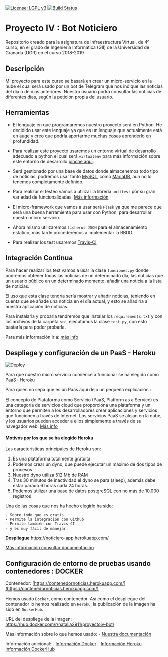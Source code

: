 [![License: LGPL v3](https://img.shields.io/badge/License-LGPL%20v3-blue.svg)](https://www.gnu.org/licenses/lgpl-3.0)
[![Build Status](https://travis-ci.org/natalia2911/ProyectoIV-BOT.svg?branch=master)](https://travis-ci.org/natalia2911/ProyectoIV-BOT)

# Proyecto IV : Bot Noticiero

Repositorio creado para la asignatura de Infraestructura Virtual, de 4º curso, en el grado de Ingeniería Informática (GII) de la Universidad de Granada (UGR) en el curso 2018-2019

## Descripción

Mi proyecto para este curso se basará en crear un micro-servicio en la nube el cual será usado por un bot de Telegram que nos indique las noticias del día o de días anteriores.
Nuestro usuario podrá consultar las noticias de diferentes días, según la petición propia del usuario.

## Herramientas

- El lenguaje en que programaremos nuestro proyecto será en Python. He decidido usar este lenguaje ya que es un lenguaje que actualmente está en auge y creo que podría aportarme muchas cosas aprenderlo en profundidad.

- Para realizar este proyecto usaremos un entorno virtual de desarrollo adecuado a python el cual será `virtualenv` para más información sobre este entorno de desarrollo [pinche aquí](https://github.com/natalia2911/ProyectoIV-BOT/blob/master/doc/doc-entornovirtual.md).


- Será gestionado por una base de datos donde almacenemos todo tipo de noticias, podremos usar tanto [MySQL](https://www.mysql.com/), como [MariaDB](https://mariadb.org/), aun no lo tenemos completamente definido.

- Para realizar el testeo vamos a utilizar la librería `unittest` por su gran variedad de funcionalidades. [Más información](https://docs.python.org/3/library/unittest.html)

- El micro-framework que vamos a usar será `Flask` ya que me parece que será una buena herramienta para usar con Python, para desarrollar nuestro micro servicio.

- Ahora mismo utilizaremos `ficheros JSON` para el almacenamiento estatico, más tarde procederemos a implementar la BBDD.

- Para realizar los test usaremos [Travis-CI](https://travis-ci.org/)


## Integración Continua

Para hacer realizar los test vamos a usar la clase `funciones.py` donde podremos obtener todas las noticias de un determinado día, las noticias que un usuario público en un determinado momento, añadir una noticia a la lista de noticias.

El uso que esta clase tendría sería mostrar y añadir noticias, teniendo en cuenta que se añade una noticia en el día actual, y esto se añadiría a nuestra aplicación de noticias.

Para instalarla y probarla tendremos que instalar los `requirements.txt` y con los archivos de la carpeta `src`, ejecutamos la clase `test.py`, con esto bastaría para poder probarla.

Para más información ir a: [más info](https://github.com/natalia2911/ProyectoIV-BOT/blob/master/doc/doc-integracionCont.md)


## Despliege y configuración de un PaaS - Heroku

[![Deploy](https://www.herokucdn.com/deploy/button.png)](https://heroku.com/deploy)

Para que nuestro micro servicio comience a funcionar se ha elegido como PaaS : Heroku

Para quien no sepa que es un Paas aquí dejo un pequeña explicación :

El concepto de Plataforma como Servicio (PaaS, Platform as a Service) es una categoría de servicios cloud que proporciona una plataforma y un entorno que permiten a los desarrolladores crear aplicaciones y servicios que funcionen a través de Internet. Los servicios PaaS se alojan en la nube, y los usuarios pueden acceder a ellos simplemente a través de su navegador web. [Más info](https://www.interoute.es/what-paas)


#### Motivos por los que se ha elegido Heroku

Las características principales de Heroku son:
1.  Es una plataforma totalmente gratuita
2. Podemos crear un dyno, que puede ejecutar un máximo de dos tipos de procesos
3. Nuestro dyno utiliza 512 Mb de RAM
4. Tras 30 minutos de inactividad el dyno se para (sleep), además debe estar parado 6 horas cada 24 horas.
5. Podemos utilizar una base de datos postgreSQL con no más de 10.000 registros

Una de las cosas que nos ha hecho elegirlo ha sido:

	- Sobre todo que es gratis
	- Permite la integración con Github
	- Permite también con Travis-CI
	- y es muy fácil de manejar.


**Despliegue** https://noticiero-app.herokuapp.com/


[Más información consultar documentación](https://github.com/natalia2911/ProyectoIV-BOT/blob/master/doc/doc-confPaaS.md)


## Configuración de entorno de pruebas usando contenedores : DOCKER

Contenedor: [https://contenedornoticias.herokuapp.com/](https://contenedornoticias.herokuapp.com/)

Hemos usado `Docker`, como contenedor. Así como el despliegue del contenedor lo hemos realizado en `Heroku`, la publicación de la imagen ha sido en `DockerHub`.

URL del despliege de la imagen: https://hub.docker.com/r/natalia2911/proyectoiv-bot/


Más información sobre lo que hemos usado:
	- [Nuestra documentación](https://github.com/natalia2911/ProyectoIV-BOT/blob/master/doc/doc-docker.md)


Información adicional:
		- [Información Docker](https://www.docker.com/)
		- [Información Heroku](https://dashboard.heroku.com/)
		- [Información DockerHub](https://hub.docker.com/)
